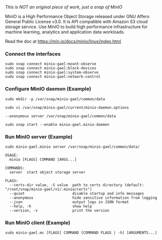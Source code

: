 _This is NOT an original piece of work, just a snap of MinIO_

MinIO is a High Performance Object Storage released under GNU Affero General Public License v3.0. It is API compatible with Amazon S3 cloud storage service. Use MinIO to build high performance infrastructure for machine learning, analytics and application data workloads.

Read the doc at https://min.io/docs/minio/linux/index.html

### Connect the interfaces
```
sudo snap connect minio-gael:mount-observe
sudo snap connect minio-gael:block-devices
sudo snap connect minio-gael:system-observe
sudo snap connect minio-gael:network-control
```

### Configure MinIO daemon (Example)
```
sudo mkdir -p /var/snap/minio-gael/common/data

sudo vi /var/snap/minio-gael/current/minio-daemon.options
```

```
--anonymous server /var/snap/minio-gael/common/data
```

```
sudo snap start --enable minio-gael.minio-daemon
``` 

### Run MinIO server (Example)

```
sudo minio-gael.minio server /var/snap/minio-gael/common/data/

USAGE:
  minio [FLAGS] COMMAND [ARGS...]

COMMANDS:
  server  start object storage server
  
FLAGS:
  --certs-dir value, -S value  path to certs directory (default: "/root/snap/minio-gael/x1/.minio/certs")
  --quiet                      disable startup and info messages
  --anonymous                  hide sensitive information from logging
  --json                       output logs in JSON format
  --help, -h                   show help
  --version, -v                print the version
```

### Run MinIO client (Example)

```
sudo minio-gael.mc [FLAGS] COMMAND [COMMAND FLAGS | -h] [ARGUMENTS...]
```

